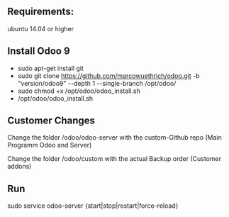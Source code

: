 Requirements:
----

ubuntu 14.04 or higher


Install Odoo 9
----

* sudo apt-get install git
* sudo git clone https://github.com/marcowuethrich/odoo.git -b "version/odoo9" --depth 1 --single-branch /opt/odoo/
* sudo chmod +x /opt/odoo/odoo_install.sh
* /opt/odoo/odoo_install.sh


Customer Changes
----

Change the folder /odoo/odoo-server with the custom-Github repo (Main Programm Odoo and Server)

Change the folder /odoo/custom with the actual Backup order (Customer addons)


Run
---

sudo service odoo-server {start|stop|restart|force-reload}
